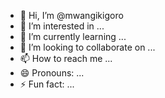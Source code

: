 - 👋 Hi, I’m @mwangikigoro
- 👀 I’m interested in ...
- 🌱 I’m currently learning ...
- 💞️ I’m looking to collaborate on ...
- 📫 How to reach me ...
- 😄 Pronouns: ...
- ⚡ Fun fact: ...

<!---
mwangikigoro/mwangikigoro is a ✨ special ✨ repository because its `README.md` (this file) appears on your GitHub profile.
You can click the Preview link to take a look at your changes.
--->
